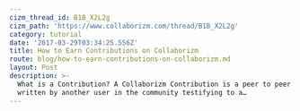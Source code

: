 ```yaml
---
cizm_thread_id: B1B_X2L2g
cizm_path: 'https://www.collaborizm.com/thread/B1B_X2L2g'
category: tutorial
date: '2017-03-29T03:34:25.556Z'
title: How to Earn Contributions on Collaborizm
route: blog/how-to-earn-contributions-on-collaborizm.md
layout: Post
description: >-
  What is a Contribution? A Collaborizm Contribution is a peer to peer review
  written by another user in the community testifying to a…
---
```

 
